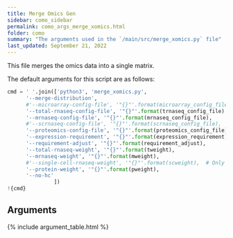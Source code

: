 ```yaml
---
title: Merge Omics Gen
sidebar: como_sidebar
permalink: como_args_merge_xomics.html
folder: como
summary: "The arguments used in the `/main/src/merge_xomics.py` file"
last_updated: September 21, 2022
---
```


This file merges the omics data into a single matrix.

The default arguments for this script are as follows:
```python
cmd = ' '.join(['python3', 'merge_xomics.py', 
      '--merge-distribution',
      #'--microarray-config-file', '"{}"'.format(microarray_config_file),  # Only used if using microarray data
      '--total-rnaseq-config-file', '"{}"'.format(trnaseq_config_file),
      '--mrnaseq-config-file', '"{}"'.format(mrnaseq_config_file),
      #'--scrnaseq-config-file', '"{}"'.format(scrnaseq_config_file),  # Only used if using scRNA-seq data
      '--proteomics-config-file', '"{}"'.format(proteomics_config_file),
      '--expression-requirement', '"{}"'.format(expression_requirement),
      '--requirement-adjust', '"{}"'.format(requirement_adjust),
      '--total-rnaseq-weight', '"{}"'.format(tweight),
      '--mrnaseq-weight', '"{}"'.format(mweight),
      #'--single-cell-rnaseq-weight', '"{}"'.format(scweight),  # Only used if using scRNA-seq data
      '--protein-weight', '"{}"'.format(pweight),
      '--no-hc'
               ])
!{cmd}
```

## Arguments

{% include argument_table.html %}
